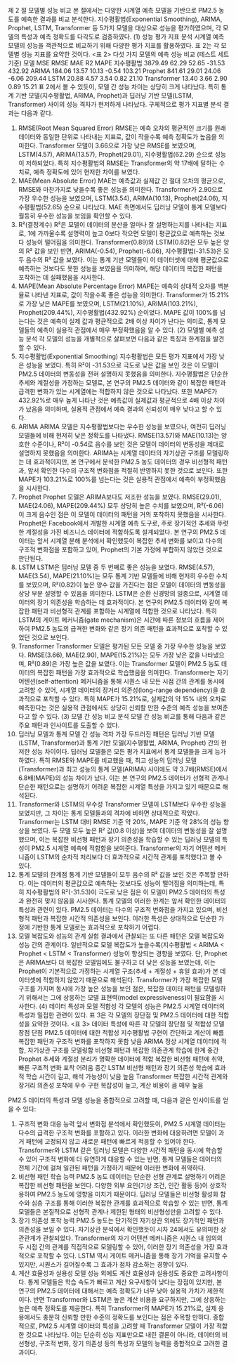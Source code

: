 제 2 절 모델별 성능 비교
본 절에서는 다양한 시계열 예측 모델을 기반으로 PM2.5 농도를 예측한 결과를 비교 분석한다. 지수평활법(Exponential Smoothing), ARIMA, Prophet, LSTM, Transformer 등 5가지 모델을 대상으로 성능을 평가하였으며, 각 모델의 특성과 예측 정확도를 다각도로 검증하였다.
(1) 성능 평가 지표 분석
시계열 예측 모델의 성능을 객관적으로 비교하기 위해 다양한 평가 지표를 활용하였다. 표 2는 각 모델별 성능 지표를 요약한 것이다.
<표 2> 다섯 가지 모델의 예측 성능 비교 (테스트 세트 기준)
모델	MSE	RMSE	MAE	R2	MAPE
지수평활법	3879.49	62.29	52.65	-31.53	432.92
ARIMA	184.06	13.57	10.13	-0.54	103.21
Prophet	841.61	29.01	24.06	-6.06	209.44
LSTM	20.88	4.57	3.54	0.82	21.10
Transformer	13.40	3.66	2.90	0.89	15.21
표 2에서 볼 수 있듯이, 모델 간 성능 차이는 상당히 크게 나타났다. 특히 통계 기반 모델(지수평활법, ARIMA, Prophet)과 딥러닝 기반 모델(LSTM, Transformer) 사이의 성능 격차가 현저하게 나타났다. 구체적으로 평가 지표별 분석 결과는 다음과 같다.
1)	RMSE(Root Mean Squared Error)
RMSE는 예측 오차의 평균적인 크기를 원래 데이터와 동일한 단위로 나타내는 지표로, 값이 작을수록 예측 정확도가 높음을 의미한다. Transformer 모델이 3.66으로 가장 낮은 RMSE를 보였으며, LSTM(4.57), ARIMA(13.57), Prophet(29.01), 지수평활법(62.29) 순으로 성능이 저하되었다. 특히 지수평활법의 RMSE는 Transformer의 약 17배에 달하는 수치로, 예측 정확도에 있어 현저한 차이를 보였다.
2)	MAE(Mean Absolute Error)
MAE는 예측값과 실제값 간 절대 오차의 평균으로, RMSE와 마찬가지로 낮을수록 좋은 성능을 의미한다. Transformer가 2.90으로 가장 우수한 성능을 보였으며, LSTM(3.54), ARIMA(10.13), Prophet(24.06), 지수평활법(52.65) 순으로 나타났다. MAE 측면에서도 딥러닝 모델이 통계 모델보다 월등히 우수한 성능을 보임을 확인할 수 있다.
3)	R²(결정계수)
R²은 모델이 데이터의 분산을 얼마나 잘 설명하는지를 나타내는 지표로, 1에 가까울수록 설명력이 높고 0보다 작으면 모델이 평균값으로 예측하는 것보다 성능이 떨어짐을 의미한다. Transformer(0.89)와 LSTM(0.82)은 모두 높은 양의 R² 값을 보인 반면, ARIMA(-0.54), Prophet(-6.06), 지수평활법(-31.53)은 모두 음수의 R² 값을 보였다. 이는 통계 기반 모델들이 이 데이터셋에 대해 평균값으로 예측하는 것보다도 못한 성능을 보였음을 의미하며, 해당 데이터의 복잡한 패턴을 포착하는 데 실패했음을 시사한다.
4)	MAPE(Mean Absolute Percentage Error)
MAPE는 예측의 상대적 오차를 백분율로 나타낸 지표로, 값이 작을수록 좋은 성능을 의미한다. Transformer가 15.21%로 가장 낮은 MAPE를 보였으며, LSTM(21.10%), ARIMA(103.21%), Prophet(209.44%), 지수평활법(432.92%) 순이었다. MAPE 값이 100%를 넘는다는 것은 예측이 실제 값과 평균적으로 2배 이상 차이가 난다는 의미로, 통계 모델들의 예측이 실용적 관점에서 매우 부정확했음을 알 수 있다.
(2) 모델별 예측 성능 분석
각 모델의 성능을 개별적으로 살펴보면 다음과 같은 특징과 한계점을 발견할 수 있다.
1)	지수평활법(Exponential Smoothing)
지수평활법은 모든 평가 지표에서 가장 낮은 성능을 보였다. 특히 R²이 -31.53으로 극도로 낮은 값을 보인 것은 이 모델이 PM2.5 데이터의 변동성을 전혀 설명하지 못했음을 의미한다. 지수평활법은 단순한 추세와 계절성을 가정하는 모델로, 본 연구의 PM2.5 데이터와 같이 복잡한 패턴과 급격한 변화가 있는 시계열에는 적합하지 않은 것으로 나타났다. 또한 MAPE가 432.92%로 매우 높게 나타난 것은 예측값이 실제값과 평균적으로 4배 이상 차이가 났음을 의미하며, 실용적 관점에서 예측 결과의 신뢰성이 매우 낮다고 할 수 있다.
2)	ARIMA
ARIMA 모델은 지수평활법보다는 우수한 성능을 보였으나, 여전히 딥러닝 모델들에 비해 현저히 낮은 정확도를 나타냈다. RMSE(13.57)와 MAE(10.13)는 양호한 수준이나, R²이 -0.54로 음수를 보인 것은 모델이 데이터의 변동성을 제대로 설명하지 못했음을 의미한다. ARIMA는 시계열 데이터의 자기상관 구조를 모델링하는 데 효과적이지만, 본 연구에서 분석한 PM2.5 농도 데이터의 경우 비선형적 패턴과, 앞서 확인한 다수의 구조적 변화점을 적절히 반영하지 못한 것으로 보인다. 또한 MAPE가 103.21%로 100%를 넘는다는 것은 실용적 관점에서 예측이 부정확했음을 시사한다.
3)	Prophet
Prophet 모델은 ARIMA보다도 저조한 성능을 보였다. RMSE(29.01), MAE(24.06), MAPE(209.44%) 모두 상당히 높은 수치를 보였으며, R²(-6.06)이 크게 음수인 점은 이 모델이 데이터의 패턴을 거의 포착하지 못했음을 시사한다. Prophet은 Facebook에서 개발한 시계열 예측 도구로, 주로 장기적인 추세와 뚜렷한 계절성을 가진 비즈니스 데이터에 적합하도록 설계되었다. 본 연구의 PM2.5 데이터는 앞서 시계열 분해 분석에서 확인했듯이 복잡한 추세 변화를 보이고 다수의 구조적 변화점을 포함하고 있어, Prophet의 기본 가정에 부합하지 않았던 것으로 판단된다.
4)	LSTM
LSTM은 딥러닝 모델 중 두 번째로 좋은 성능을 보였다. RMSE(4.57), MAE(3.54), MAPE(21.10%)는 모두 통계 기반 모델들에 비해 현저히 우수한 수치를 보였으며, R²(0.82)이 높은 양수 값을 가진다는 점은 모델이 데이터의 변동성을 상당 부분 설명할 수 있음을 의미한다. LSTM은 순환 신경망의 일종으로, 시계열 데이터의 장기 의존성을 학습하는 데 효과적이다. 본 연구의 PM2.5 데이터와 같이 복잡한 패턴과 비선형적 관계를 포함하는 시계열에 적합한 것으로 나타났다. 특히 LSTM의 게이트 메커니즘(gate mechanism)은 시간에 따른 정보의 흐름을 제어하여 PM2.5 농도의 급격한 변화와 같은 장기 의존 패턴을 효과적으로 포착할 수 있었던 것으로 보인다.
5)	Transformer
Transformer 모델은 평가된 모든 모델 중 가장 우수한 성능을 보였다. RMSE(3.66), MAE(2.90), MAPE(15.21%)는 모두 가장 낮은 값을 나타냈으며, R²(0.89)은 가장 높은 값을 보였다. 이는 Transformer 모델이 PM2.5 농도 데이터의 복잡한 패턴을 가장 효과적으로 학습했음을 의미한다. Transformer는 자기 어텐션(self-attention) 메커니즘을 통해 시퀀스 내 모든 시점 간의 관계를 동시에 고려할 수 있어, 시계열 데이터의 장거리 의존성(long-range dependency)을 효과적으로 포착할 수 있다. 특히 MAPE가 15.21%로, 실제값의 약 15% 내외 오차로 예측한다는 것은 실용적 관점에서도 상당히 신뢰할 만한 수준의 예측 성능을 보여준다고 할 수 있다.
(3) 모델 간 성능 비교 분석
모델 간 성능 비교를 통해 다음과 같은 주요 패턴과 인사이트를 도출할 수 있다.
1)	딥러닝 모델과 통계 모델 간 성능 격차
가장 두드러진 패턴은 딥러닝 기반 모델(LSTM, Transformer)과 통계 기반 모델(지수평활법, ARIMA, Prophet) 간의 현저한 성능 차이이다. 딥러닝 모델들은 모든 평가 지표에서 통계 모델들을 크게 능가하였다. 특히 RMSE와 MAPE를 비교했을 때, 최고 성능의 딥러닝 모델(Transformer)과 최고 성능의 통계 모델(ARIMA) 사이에도 약 3.7배(RMSE)에서 6.8배(MAPE)의 성능 차이가 났다. 이는 본 연구의 PM2.5 데이터가 선형적 관계나 단순한 패턴으로는 설명하기 어려운 복잡한 시계열 특성을 가지고 있기 때문으로 해석된다.
2)	Transformer와 LSTM의 우수성
Transformer 모델이 LSTM보다 우수한 성능을 보였지만, 그 차이는 통계 모델들과의 격차에 비하면 상대적으로 작았다. Transformer는 LSTM 대비 RMSE 기준 약 20%, MAPE 기준 약 28%의 성능 향상을 보였다. 두 모델 모두 높은 R² 값(0.8 이상)을 보여 데이터의 변동성을 잘 설명했으며, 이는 복잡한 비선형 패턴과 장기 의존성을 학습할 수 있는 딥러닝 모델의 특성이 PM2.5 시계열 예측에 적합함을 보여준다. Transformer의 자기 어텐션 메커니즘이 LSTM의 순차적 처리보다 더 효과적으로 시간적 관계를 포착했다고 볼 수 있다.
3)	통계 모델의 한계점
통계 기반 모델들이 모두 음수의 R² 값을 보인 것은 주목할 만하다. 이는 데이터의 평균값으로 예측하는 것보다도 성능이 떨어짐을 의미하는데, 특히 지수평활법의 R²(-31.53)이 극도로 낮은 점은 이 모델이 PM2.5 데이터의 특성과 완전히 맞지 않음을 시사한다. 통계 모델의 이러한 한계는 앞서 확인한 데이터의 특성과 관련이 있다. PM2.5 데이터는 다수의 구조적 변화점을 가지고 있으며, 비선형적 패턴과 복잡한 시간적 의존성을 보인다. 이러한 특성은 상대적으로 단순한 가정에 기반한 통계 모델로는 효과적으로 포착하기 어렵다.
4)	모델 복잡도와 성능의 관계
실험 결과에서 관찰되는 또 다른 패턴은 모델 복잡도와 성능 간의 관계이다. 일반적으로 모델 복잡도가 높을수록(지수평활법 < ARIMA < Prophet < LSTM < Transformer) 성능이 향상되는 경향을 보였다. 단, Prophet은 ARIMA보다 더 복잡한 모델임에도 불구하고 더 낮은 성능을 보였는데, 이는 Prophet이 기본적으로 가정하는 시계열 구조(추세 + 계절성 + 휴일 효과)가 본 데이터셋에 적합하지 않았기 때문으로 해석된다. Transformer가 가장 복잡한 모델 구조를 가지며 동시에 가장 높은 성능을 보인 점은, 복잡한 데이터 패턴을 모델링하기 위해서는 그에 상응하는 모델 표현력(model expressiveness)이 필요함을 시사한다.
(4) 데이터 특성과 모델 적합성
각 모델의 성능은 PM2.5 시계열 데이터의 특성과 밀접한 관련이 있다. 표 3은 각 모델의 장단점 및 PM2.5 데이터에 대한 적합성을 요약한 것이다.
<표 3> 데이터 특성에 따른 각 모델의 장단점 및 적합성
모델	장점	단점	PM2.5 데이터에 대한 적합성
지수평활법	구현이 간단하고 계산이 빠름	복잡한 패턴과 구조적 변화를 포착하지 못함	낮음
ARIMA	정상 시계열 데이터에 적합, 자기상관 구조를 모델링함	비선형 패턴과 복잡한 의존관계 학습에 한계	중간
Prophet	추세와 계절성 분리가 명확한 데이터에 적합	복잡한 비선형 패턴에 취약, 빠른 구조적 변화 포착 어려움	중간
LSTM	비선형 패턴과 장기 의존성 학습에 효과적	학습 시간이 길고, 해석 가능성이 낮음	높음
Transformer	복잡한 시간적 관계와 장거리 의존성 포착에 우수	구현 복잡성이 높고, 계산 비용이 큼	매우 높음

PM2.5 데이터의 특성과 모델 성능을 종합적으로 고려할 때, 다음과 같은 인사이트를 얻을 수 있다:
1)	구조적 변화 대응 능력
앞서 변화점 분석에서 확인했듯이, PM2.5 시계열 데이터는 다수의 급격한 구조적 변화를 포함하고 있다. 이러한 변화에 대응하려면 모델이 과거 패턴에 고정되지 않고 새로운 패턴에 빠르게 적응할 수 있어야 한다. Transformer와 LSTM 같은 딥러닝 모델은 다양한 시간적 패턴을 동시에 학습할 수 있어 구조적 변화에 더 유연하게 대응할 수 있는 반면, 통계 모델들은 데이터의 전체 기간에 걸쳐 일관된 패턴을 가정하기 때문에 이러한 변화에 취약하다.
2)	비선형 패턴 학습 능력
PM2.5 농도 데이터는 단순한 선형 관계로 설명하기 어려운 복잡한 비선형 패턴을 보인다. 다양한 외부 요인(기상 조건, 인간 활동 등)이 상호작용하여 PM2.5 농도에 영향을 미치기 때문이다. 딥러닝 모델들은 비선형 활성화 함수와 심층 구조를 통해 이러한 복잡한 관계를 효과적으로 학습할 수 있는 반면, 통계 모델들은 본질적으로 선형적 관계나 제한된 형태의 비선형성만을 고려할 수 있다.
3)	장기 의존성 포착 능력
PM2.5 농도는 단기적인 자기상관 외에도 장기적인 패턴과 의존성을 보일 수 있다. 자기상관 분석에서 확인했듯이 시차 24에서도 유의미한 상관관계가 관찰되었다. Transformer의 자기 어텐션 메커니즘은 시퀀스 내 임의의 두 시점 간의 관계를 직접적으로 모델링할 수 있어, 이러한 장기 의존성을 가장 효과적으로 포착할 수 있다. LSTM 역시 게이트 메커니즘을 통해 장기 기억을 유지할 수 있지만, 시퀀스가 길어질수록 그 효과가 점차 감소하는 경향이 있다.
4)	계산 효율성과 실용성
모델 성능 외에도 계산 효율성과 실용성도 중요한 고려사항이다. 통계 모델들은 학습 속도가 빠르고 계산 요구사항이 낮다는 장점이 있지만, 본 연구의 PM2.5 데이터에 대해서는 예측 정확도가 너무 낮아 실용적 가치가 제한적이다. 반면 Transformer와 LSTM은 높은 계산 비용을 요구하지만, 그에 상응하는 높은 예측 정확도를 제공한다. 특히 Transformer의 MAPE가 15.21%로, 실제 응용에서도 충분히 신뢰할 만한 수준의 정확도를 보인다는 점은 주목할 만하다.
종합적으로, PM2.5 시계열 데이터의 특성을 고려할 때 Transformer 모델이 가장 적합한 것으로 나타났다. 이는 단순히 성능 지표만으로 내린 결론이 아니라, 데이터의 비선형성, 구조적 변화, 장기 의존성 등의 특성과 모델의 능력을 종합적으로 고려한 결과이다.

